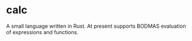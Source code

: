 # calc

A small language written in Rust. At present supports BODMAS evaluation of expressions and functions. 
